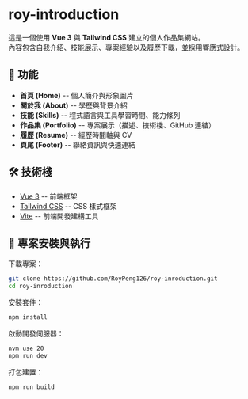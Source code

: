 # roy-introduction

這是一個使用 **Vue 3** 與 **Tailwind CSS** 建立的個人作品集網站。\
內容包含自我介紹、技能展示、專案經驗以及履歷下載，並採用響應式設計。

## 🚀 功能

-   **首頁 (Home)** -- 個人簡介與形象圖片
-   **關於我 (About)** -- 學歷與背景介紹
-   **技能 (Skills)** -- 程式語言與工具學習時間、能力條列
-   **作品集 (Portfolio)** -- 專案展示（描述、技術棧、GitHub 連結）
-   **履歷 (Resume)** -- 經歷時間軸與 CV
-   **頁尾 (Footer)** -- 聯絡資訊與快速連結

## 🛠️ 技術棧

-   [Vue 3](https://vuejs.org/) -- 前端框架
-   [Tailwind CSS](https://tailwindcss.com/) -- CSS 樣式框架
-   [Vite](https://vitejs.dev/) -- 前端開發建構工具

## 🔧 專案安裝與執行

下載專案：

``` bash
git clone https://github.com/RoyPeng126/roy-inroduction.git
cd roy-inroduction
```

安裝套件：

``` bash
npm install
```

啟動開發伺服器：

``` bash
nvm use 20
npm run dev
```

打包建置：

``` bash
npm run build
```
